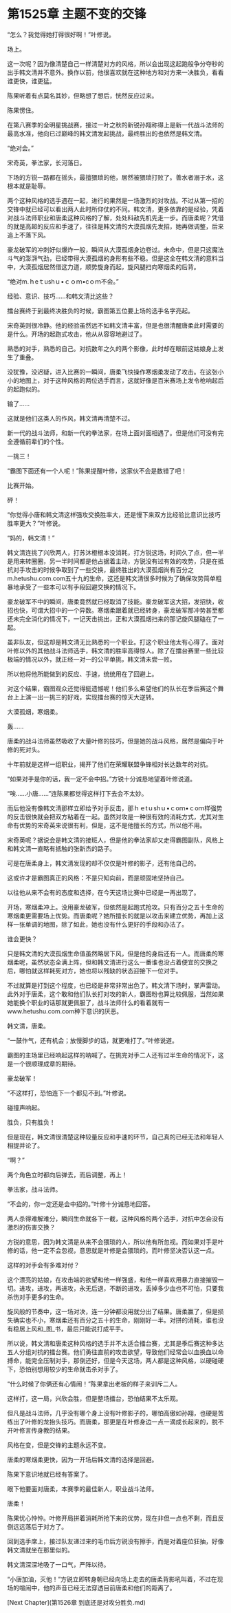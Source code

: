 # 第1525章 主题不变的交锋

“怎么？我觉得她打得很好啊！”叶修说。

场上。

这一次呢？因为像清楚自己一样清楚对方的风格，所以会出现这起跑般争分夺秒的出手韩文清并不意外。换作以前，他很喜欢就在这种地方和对方来一决胜负，看看谁更快，谁更猛。

陈果听着有点莫名其妙，但略想了想后，恍然反应过来。

陈果愣住。

在第八赛季的全明星挑战赛，接过一叶之秋的新锐孙翔称得上是新一代战斗法师的最高水准，他向已过巅峰的韩文清发起挑战，最终胜出的也依然是韩文清。

“绝对会。”

宋奇英，拳法家，长河落日。

下场的方锐一路都在摇头，最擅猥琐的他，居然被猥琐打败了。善水者溺于水，这根本就是耻辱。

两个这种风格的选手遇在一起，进行的果然是一场激烈的对攻战。不过从第一招的交锋中就已经可以看出两人此时所仰仗的不同。韩文清，更多依靠的是经验，凭着对战斗法师职业和唐柔这种风格的了解，处处料敌先机先走一步。而唐柔呢？凭借的就是高超的反应和手速了，往往是韩文清的大漠孤烟先发招，她再做调整，后来追上不落下风。

豪龙破军的冲刺好似爆炸一般，瞬间从大漠孤烟身边卷过。未命中，但是只这魔法斗气的澎湃气劲，已经带得大漠孤烟的身形有些不稳。但是这全在韩文清的意料当中，大漠孤烟居然借这力道，顺势旋身而起，旋风腿扫向寒烟柔的后背。

“绝对m.ｈeｔushｕ•ｃｏｍ•cｏｍ不会。”

经验、意识、技巧……和韩文清比这些？

擂台赛终于到最终决胜负的时候，霸图第五位要上场的选手名字亮起。

宋奇英则很冷静。他的经验虽然远不如韩文清丰富，但是也很清醒唐柔此时需要的是什么。开场的起跑式攻击，他从从容容地避过了。

熟悉的对手，熟悉的自己。对抗数年之久的两个影像，此时却在眼前这姑娘身上发生了重叠。

没犹豫，没迟疑，进入比赛的一瞬间，唐柔飞快操作寒烟柔发动了攻击。在这张小小的地图上，对于这种风格的两位选手而言，这就好像是百米赛场上发令枪响起后的起跑似的。

输了……

这就是他们这类人的作风，韩文清再清楚不过。

新一代的战斗法师，和新一代的拳法家，在场上面对面相遇了。但是他们可没有完全遵循前辈们的个性。

一挑三！

“霸图下面还有一个人呢！”陈果提醒叶修，这家伙不会是数错了吧！

比赛开始。

砰！

“你觉得小唐和韩文清这样强攻交换胜率大，还是慢下来双方比经验比意识比技巧胜率更大？”叶修说。

“妈的，韩文清！”

韩文清连挑了兴欣两人，打苏沐橙根本没消耗，打方锐这场，时间久了点，但一半是用来转圈圈，另一半时间都是他占据着主动，方锐没有过有效的攻势，只是在抵抗对手攻击的时候争取到了一些交换，最终胜出的大漠孤烟尚有百分之m.hetushu.com.com五十九的生命，这还是韩文清很多时候为了确保攻势简单粗暴地承受了一些本可以有手段回避交换的情况下。

豪龙破军不中的瞬间，唐柔竟然就已经取消了技能。豪龙破军这大招，发招快，收招也快，可谓大招中的一个异数。寒烟柔跟着就已经转身，豪龙破军那冲势甚至都还未完全消化的情况下，一记天击挑出，正和大漠孤烟扫来的那记旋风腿磕在了一起。

虽非队友，但这却是韩文清无比熟悉的一个职业。打这个职业他太有心得了。面对叶修以外的其他战斗法师选手，韩文清的胜率高得惊人。除了在擂台赛里一些比较极端的情况以外，就正经一对一的公平单挑，韩文清未尝一败。

所以他将他所能做到的反应、手速，统统用在了回避上。

对这个结果，霸图观众还觉得挺遗憾呢！他们多么希望他们的队长在季后赛这个舞台上上演一出一挑三的好戏，实现擂台赛的惊天大逆转。

大漠孤烟，寒烟柔。

轰……

唐柔的战斗法师虽然吸收了大量叶修的技巧，但是她的战斗风格，居然是偏向于叶修的死对头。

十年前就是这样一组职业，揭开了他们在荣耀联盟争锋相对长达数年的对抗。

“如果对手是你的话，我一定不会中招。”方锐十分诚恳地望着叶修说道。

“唉……小唐……”连陈果都觉得这样打下去会不太妙。

而后他没有像韩文清那样立即给予对手反击，那ｈｅtｕshｕ•ｃoｍ•ｃoｍ样强势的反击很快就会把双方粘着在一起。虽然对攻是一种很有效的消耗方式，尤其对生命有优势的宋奇英来说很有利，但是，这不是他擅长的方式，所以他不用。

宋奇英呢？据说会是韩文清的接班人，但是他的拳法家却又走得霸图副队，风格上和韩文清一直略有抵触的张新杰的路子。

可是在唐柔身上，韩文清发现的却不仅仅是叶修的影子，还有他自己的。

这或许才是霸图真正的风格：不是只知向前，而是顽固地坚持自己。

以往他从来不会有的态度和选择，在今天这场比赛中已经是一再出现了。

开场，寒烟柔冲上。没用豪龙破军，但依然是起跑式抢攻。只有百分之五十生命的寒烟柔更需要场上优势。而唐柔呢？她所擅长的就是以攻击来建立优势，再加上这样一张单调的地图，除了如此，她也没有什么更好的手段和办法了。

谁会更快？

只是韩文清的大漠孤烟生命值虽然略居下风，但是他的身后还有一人。而唐柔的寒烟柔呢，虽然状态全满上阵，但和韩文清进行这么一番谁也没占着便宜的交换之后，哪怕就这样耗死对方，她也将以残缺的状态迎接下一位对手。

不过就算是打到这个程度，也已经是非常非常出色了。韩文清下场时，掌声雷动。此外对于唐柔，这个敢和他们队长打对攻的新人，霸图粉也算比较佩服，当然如果她能换个职业的话那就更佩服了，战斗法师什么的看着就有一www.hetushu.com.com种下意识的厌恶。

韩文清，唐柔。

“一鼓作气，还有机会；放慢脚步的话，就更难打了。”叶修说道。

霸图的主场里已经响起这样的呐喊了。在挑完对手二人还有过半生命的情况下，这是一个很顺理成章的期待。

豪龙破军！

“不这样打，恐怕连下一个都见不到。”叶修说。

碰撞声响起。

胜负，只有胜负！

但是现在，韩文清很清楚这种较量反应和手速的环节，自己真的已经无法和年轻人相提并论了。

“啊？”

两个角色立时都向后弹去，而后调整，再上！

拳法家，战斗法师。

“不会的，你一定还是会中招的。”叶修十分诚恳地回答。

两人杀得难解难分，瞬间生命就各下一截，这种风格的两个选手，对抗中怎会没有激烈的伤害交换？

方锐的意思，因为韩文清是从来不会猥琐的人，所以他有所忽视。而如果对手是叶修的话，他一定不会忽视，意思就是叶修是会猥琐的。而叶修坚决否认这一点。

这样的对手会有多难对付？

这个漂亮的姑娘，在攻击端的欲望和他一样强盛，和他一样喜欢用暴力直接摧毁一切。进攻，进攻，再进攻，永无后退，不断的进攻，丢掉多少血也不可怕，只要我杀伤对手更多的生命。

旋风般的节奏中，这一场对决，连一分钟都没用就分出了结果。唐柔赢了，但是损失确实也不小，寒烟柔还有百分之五十的生命，刚刚好一半。对拼的消耗，谁也没有稳居上风和_图_书，最后只能说打成平手。

所以说，韩文清和唐柔这种风格的选手并不太适合擂台赛，尤其是季后赛这种多达五人分组对抗的擂台赛。他们勇往直前的攻击欲望，导致他们经常会以血换血以命搏命，能完全压制对手，那倒还好，但是今天这场，两人都是这种风格，以硬碰硬下，恐怕别想用较少的生命就击杀对手了。

“什么时候了你俩还有心情闹！”陈果拿出老板的样子来训斥二人。

这样打，这一局，兴欣会胜，但是整场擂台，恐怕结果不太乐观。

但凡是战斗法师，几乎没有哪个身上没有叶修影子的，哪怕高傲如孙翔，也硬是苦练出了叶修的龙抬头技巧。而唐柔，那更是在叶修身边一点一滴成长起来的，脱不开叶修言传身教的结果。

风格在变，但是交锋的主题永远不变。

唐柔的寒烟柔更快，因为一开场后韩文清的选择是回避。

陈果下意识地就已经有答案了。

眼下他要面对唐柔，本赛季的最佳新人，职业战斗法师。

唐柔！

陈果忧心忡忡。叶修开局拼着消耗所抢下来的优势，现在非但一点也不剩，而且反倒远远落后于对方了。

回到选手席上，接过队友递过来的毛巾后方锐没有擦手，而是对着座位狂抽，好像韩文清就坐在那里似的。

韩文清深深地吸了一口气，严阵以待。

“小唐加油，灭他！”方锐立即转身朝已经向场上走去的唐柔背影吼叫着，不过在现场的喧闹中，他的声音已经无法穿透目前唐柔和他们的距离了。



[Next Chapter](第1526章 到底还是对攻分胜负.md)